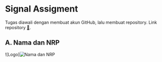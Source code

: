 # Signal Assigment
Tugas diawali dengan membuat akun GitHub, lalu membuat repository. Link repository [🔗](https://github.com/AlifRisyanS/Signal-Assigment). 

## A. Nama dan NRP
![Logo]![Nama dan NRP](https://github.com/AlifRisyanS/Signal-Assigment/assets/145091349/d0706dd9-702a-44db-b01b-492728407af9)


